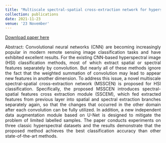 ```yaml
---
title: "Multiscale spectral-spatial cross-extraction network for hyperspectral image classification"
collection: publications
date: 2021-11-23
venue: '23 November'
---
```

[Download paper here](https://ietresearch.onlinelibrary.wiley.com/doi/10.1049/ipr2.12382)

<div style="text-align: justify;">
Abstract: 
Convolutional neural networks (CNN) are becoming increasingly popular in modern remote sensing image classification tasks and have exhibited excellent results. For the existing CNN-based hyperspectral image (HSI) classification methods, most of which extract spatial or spectral features separately by convolution. But nearly all of these methods ignore the fact that the weighted summation of convolution may lead to appear new features in another dimension. To address this issue, a novel multiscale spectral-spatial cross-extraction network (MSSCEN) is proposed for HSI classification. Specifically, the proposed MSSCEN introduces spectral-spatial features cross extraction module (SSCEM), which fed extracted features from previous layer into spatial and spectral extraction branches separately again, so that the changes that occurred in the other domain after each convolution can be fully utilized. In addition, a new independent data augmentation module based on U-Net is designed to mitigate the problem of limited labelled samples. The paper conducts experiments on three classic hyperspectral datasets and the results demonstrate that the proposed method achieves the best classification accuracy than other state-of-the-art methods.
</div>
